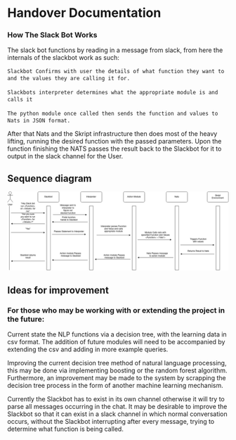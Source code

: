 # Handover Documentation

### How The Slack Bot Works 

The slack bot functions by reading in a message from slack, from here the internals of the slackbot work as such: 

    Slackbot Confirms with user the details of what function they want to and the values they are calling it for. 

    Slackbots interpreter determines what the appropriate module is and calls it 

    The python module once called then sends the function and values to Nats in JSON format.  

After that Nats and the Skript infrastructure then does most of the heavy lifting, running the desired function with the passed parameters. Upon the function finishing the NATS passes the result back to the Slackbot for it to output in the slack channel for the User. 


## Sequence diagram

![sequence diagram](./images/sequence.png "Sequence Diagram")

## Ideas for improvement

### For those who may be working with or extending the project in the future: 
 
Current state the NLP functions via a decision tree, with the learning data in csv format. The addition of future modules will need to be accompanied by extending the csv and adding in more example queries.  

Improving the current decision tree method of natural language processing, this may be done via implementing boosting or the random forest algorithm. Furthermore, an improvement may be made to the system by scrapping the decision tree process in the form of another machine learning mechanism. 

Currently the Slackbot has to exist in its own channel otherwise it will try to parse all messages occurring in the chat. It may be desirable to improve the Slackbot so that it can exist in a slack channel in which normal conversation occurs, without the Slackbot interrupting after every message, trying to determine what function is being called. 
